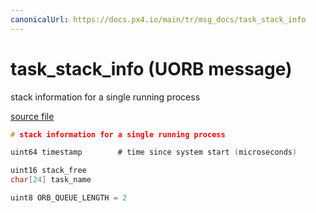 ```yaml
---
canonicalUrl: https://docs.px4.io/main/tr/msg_docs/task_stack_info
---
```


# task_stack_info (UORB message)

stack information for a single running process

[source file](https://github.com/PX4/PX4-Autopilot/blob/release/1.13/msg/task_stack_info.msg)

```c
# stack information for a single running process

uint64 timestamp        # time since system start (microseconds)

uint16 stack_free
char[24] task_name

uint8 ORB_QUEUE_LENGTH = 2

```
